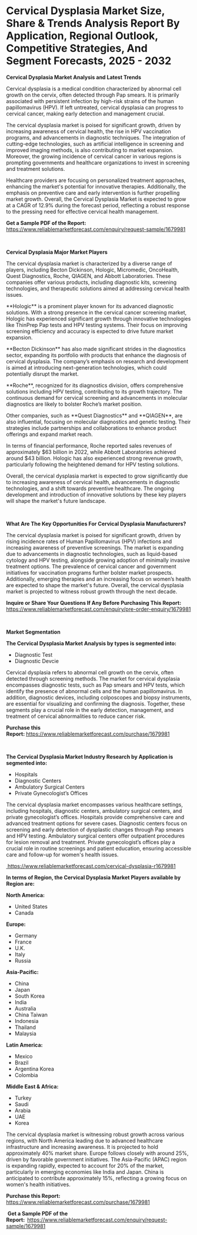<p><h1>Cervical Dysplasia Market Size, Share & Trends Analysis Report By Application, Regional Outlook, Competitive Strategies, And Segment Forecasts, 2025 - 2032</h1></p><p><strong>Cervical Dysplasia Market Analysis and Latest Trends</strong></p>
<p><p>Cervical dysplasia is a medical condition characterized by abnormal cell growth on the cervix, often detected through Pap smears. It is primarily associated with persistent infection by high-risk strains of the human papillomavirus (HPV). If left untreated, cervical dysplasia can progress to cervical cancer, making early detection and management crucial.</p><p>The cervical dysplasia market is poised for significant growth, driven by increasing awareness of cervical health, the rise in HPV vaccination programs, and advancements in diagnostic techniques. The integration of cutting-edge technologies, such as artificial intelligence in screening and improved imaging methods, is also contributing to market expansion. Moreover, the growing incidence of cervical cancer in various regions is prompting governments and healthcare organizations to invest in screening and treatment solutions.</p><p>Healthcare providers are focusing on personalized treatment approaches, enhancing the market's potential for innovative therapies. Additionally, the emphasis on preventive care and early intervention is further propelling market growth. Overall, the Cervical Dysplasia Market is expected to grow at a CAGR of 12.9% during the forecast period, reflecting a robust response to the pressing need for effective cervical health management.</p></p>
<p><strong>Get a Sample PDF of the Report:&nbsp;</strong> <a href="https://www.reliablemarketforecast.com/enquiry/request-sample/1679981?utm_campaign=3382&utm_medium=2&utm_source=Github&utm_content=ia&utm_term=12042025&utm_id=cervical-dysplasia">https://www.reliablemarketforecast.com/enquiry/request-sample/1679981</a></p>
<p>&nbsp;</p>
<p><strong>Cervical Dysplasia Major Market Players</strong></p>
<p><p>The cervical dysplasia market is characterized by a diverse range of players, including Becton Dickinson, Hologic, Micromedic, OncoHealth, Quest Diagnostics, Roche, QIAGEN, and Abbott Laboratories. These companies offer various products, including diagnostic kits, screening technologies, and therapeutic solutions aimed at addressing cervical health issues.</p><p>**Hologic** is a prominent player known for its advanced diagnostic solutions. With a strong presence in the cervical cancer screening market, Hologic has experienced significant growth through innovative technologies like ThinPrep Pap tests and HPV testing systems. Their focus on improving screening efficiency and accuracy is expected to drive future market expansion.</p><p>**Becton Dickinson** has also made significant strides in the diagnostics sector, expanding its portfolio with products that enhance the diagnosis of cervical dysplasia. The company’s emphasis on research and development is aimed at introducing next-generation technologies, which could potentially disrupt the market.</p><p>**Roche**, recognized for its diagnostics division, offers comprehensive solutions including HPV testing, contributing to its growth trajectory. The continuous demand for cervical screening and advancements in molecular diagnostics are likely to bolster Roche’s market position.</p><p>Other companies, such as **Quest Diagnostics** and **QIAGEN**, are also influential, focusing on molecular diagnostics and genetic testing. Their strategies include partnerships and collaborations to enhance product offerings and expand market reach.</p><p>In terms of financial performance, Roche reported sales revenues of approximately $63 billion in 2022, while Abbott Laboratories achieved around $43 billion. Hologic has also experienced strong revenue growth, particularly following the heightened demand for HPV testing solutions. </p><p>Overall, the cervical dysplasia market is expected to grow significantly due to increasing awareness of cervical health, advancements in diagnostic technologies, and a shift towards preventive healthcare. The ongoing development and introduction of innovative solutions by these key players will shape the market's future landscape.</p></p>
<p>&nbsp;</p>
<p><strong>What Are The Key Opportunities For Cervical Dysplasia Manufacturers?</strong></p>
<p><p>The cervical dysplasia market is poised for significant growth, driven by rising incidence rates of Human Papillomavirus (HPV) infections and increasing awareness of preventive screenings. The market is expanding due to advancements in diagnostic technologies, such as liquid-based cytology and HPV testing, alongside growing adoption of minimally invasive treatment options. The prevalence of cervical cancer and government initiatives for vaccination programs further bolster market prospects. Additionally, emerging therapies and an increasing focus on women’s health are expected to shape the market's future. Overall, the cervical dysplasia market is projected to witness robust growth through the next decade.</p></p>
<p><strong>Inquire or Share Your Questions If Any Before Purchasing This Report:</strong> <a href="https://www.reliablemarketforecast.com/enquiry/pre-order-enquiry/1679981?utm_campaign=3382&utm_medium=2&utm_source=Github&utm_content=ia&utm_term=12042025&utm_id=cervical-dysplasia">https://www.reliablemarketforecast.com/enquiry/pre-order-enquiry/1679981</a></p>
<p>&nbsp;</p>
<p><strong>Market Segmentation</strong></p>
<p><strong>The Cervical Dysplasia Market Analysis by types is segmented into:</strong></p>
<p><ul><li>Diagnostic Test</li><li>Diagnostic Devcie</li></ul></p>
<p><p>Cervical dysplasia refers to abnormal cell growth on the cervix, often detected through screening methods. The market for cervical dysplasia encompasses diagnostic tests, such as Pap smears and HPV tests, which identify the presence of abnormal cells and the human papillomavirus. In addition, diagnostic devices, including colposcopes and biopsy instruments, are essential for visualizing and confirming the diagnosis. Together, these segments play a crucial role in the early detection, management, and treatment of cervical abnormalities to reduce cancer risk.</p></p>
<p><strong>Purchase this Report:&nbsp;</strong><a href="https://www.reliablemarketforecast.com/purchase/1679981?utm_campaign=3382&utm_medium=2&utm_source=Github&utm_content=ia&utm_term=12042025&utm_id=cervical-dysplasia">https://www.reliablemarketforecast.com/purchase/1679981</a></p>
<p>&nbsp;</p>
<p><strong>The Cervical Dysplasia Market Industry Research by Application is segmented into:</strong></p>
<p><ul><li>Hospitals</li><li>Diagnostic Centers</li><li>Ambulatory Surgical Centers</li><li>Private Gynecologist’s Offices</li></ul></p>
<p><p>The cervical dysplasia market encompasses various healthcare settings, including hospitals, diagnostic centers, ambulatory surgical centers, and private gynecologist’s offices. Hospitals provide comprehensive care and advanced treatment options for severe cases. Diagnostic centers focus on screening and early detection of dysplastic changes through Pap smears and HPV testing. Ambulatory surgical centers offer outpatient procedures for lesion removal and treatment. Private gynecologist’s offices play a crucial role in routine screenings and patient education, ensuring accessible care and follow-up for women's health issues.</p></p>
<p><a href="https://www.reliablemarketforecast.com/cervical-dysplasia-r1679981?utm_campaign=3382&utm_medium=2&utm_source=Github&utm_content=ia&utm_term=12042025&utm_id=cervical-dysplasia">&nbsp;https://www.reliablemarketforecast.com/cervical-dysplasia-r1679981</a></p>
<p><strong>In terms of Region, the Cervical Dysplasia Market Players available by Region are:</strong></p>
<p>
    <p> <strong> North America: </strong>
        <ul>
            <li>United States</li>
            <li>Canada</li>
        </ul>
        </p> 
    <p> <strong> Europe: </strong>
        <ul>
            <li>Germany</li>
            <li>France</li>
            <li>U.K.</li>
            <li>Italy</li>
            <li>Russia</li>
        </ul>
        </p> 
    <p> <strong> Asia-Pacific: </strong>
        <ul>
            <li>China</li>
            <li>Japan</li>
            <li>South Korea</li>
            <li>India</li>
            <li>Australia</li>
            <li>China Taiwan</li>
            <li>Indonesia</li>
            <li>Thailand</li>
            <li>Malaysia</li>
        </ul>
        </p> 
    <p> <strong> Latin America: </strong>
        <ul>
            <li>Mexico</li>
            <li>Brazil</li>
            <li>Argentina Korea</li>
            <li>Colombia</li>
        </ul>
        </p> 
    <p> <strong> Middle East & Africa: </strong>
        <ul>
            <li>Turkey</li>
            <li>Saudi</li>
            <li>Arabia</li>
            <li>UAE</li>
            <li>Korea</li>
        </ul>
    </p>
    </p>
<p><p>The cervical dysplasia market is witnessing robust growth across various regions, with North America leading due to advanced healthcare infrastructure and increasing awareness. It is projected to hold approximately 40% market share. Europe follows closely with around 25%, driven by favorable government initiatives. The Asia-Pacific (APAC) region is expanding rapidly, expected to account for 20% of the market, particularly in emerging economies like India and Japan. China is anticipated to contribute approximately 15%, reflecting a growing focus on women's health initiatives.</p></p>
<p><strong>Purchase this Report: </strong><a href="https://www.reliablemarketforecast.com/purchase/1679981?utm_campaign=3382&utm_medium=2&utm_source=Github&utm_content=ia&utm_term=12042025&utm_id=cervical-dysplasia">https://www.reliablemarketforecast.com/purchase/1679981</a></p>
<p>&nbsp;<strong>Get a Sample PDF of the Report:&nbsp;&nbsp;</strong><a href="https://www.reliablemarketforecast.com/enquiry/request-sample/1679981?utm_campaign=3382&utm_medium=2&utm_source=Github&utm_content=ia&utm_term=12042025&utm_id=cervical-dysplasia">https://www.reliablemarketforecast.com/enquiry/request-sample/1679981</a></p>
<p><strong></strong></p>
<p><p></p><p></p><p></p></p>